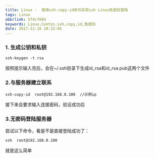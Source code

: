 ```yaml
---
title: Linux -  使用ssh-copy-id命令实现ssh Linux免密码登陆
tags: Linux
abbrlink: 5f4cf684
keywords: Linux,Centos,ssh,copy,id,免密码
date: 2017-12-16 20:32:05
---
```


### 1. 生成公钥和私钥
```
ssh-keygen -t rsa
```
按照提示输入完后，会在~/.ssh目录下生成id_rsa和id_rsa.pub这两个文件

### 2.与服务器建立联系
```
ssh-copy-id  root@192.168.0.100  //示例ip
```
接下来会要求输入连接密码，验证成功后

### 3.无密码登陆服务器

尝试以下命令，看是不是直接登陆成功了：
```
ssh  root@192.168.0.100
```

就是这么简单